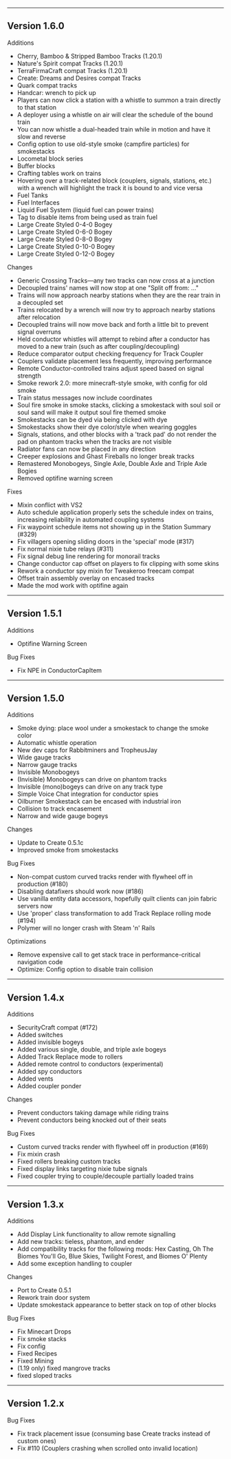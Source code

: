 ------------------------------------------------------
Version 1.6.0
------------------------------------------------------
Additions
- Cherry, Bamboo & Stripped Bamboo Tracks (1.20.1)
- Nature's Spirit compat Tracks (1.20.1)
- TerraFirmaCraft compat Tracks (1.20.1)
- Create: Dreams and Desires compat Tracks
- Quark compat tracks
- Handcar: wrench to pick up
- Players can now click a station with a whistle to summon a train directly to that station
- A deployer using a whistle on air will clear the schedule of the bound train
- You can now whistle a dual-headed train while in motion and have it slow and reverse
- Config option to use old-style smoke (campfire particles) for smokestacks
- Locometal block series
- Buffer blocks
- Crafting tables work on trains
- Hovering over a track-related block (couplers, signals, stations, etc.) with a wrench will highlight the track it is bound to and vice versa
- Fuel Tanks
- Fuel Interfaces
- Liquid Fuel System (liquid fuel can power trains)
- Tag to disable items from being used as train fuel
- Large Create Styled 0-4-0 Bogey
- Large Create Styled 0-6-0 Bogey
- Large Create Styled 0-8-0 Bogey
- Large Create Styled 0-10-0 Bogey
- Large Create Styled 0-12-0 Bogey

Changes
- Generic Crossing Tracks—any two tracks can now cross at a junction
- Decoupled trains' names will now stop at one "Split off from: ..."
- Trains will now approach nearby stations when they are the rear train in a decoupled set
- Trains relocated by a wrench will now try to approach nearby stations after relocation
- Decoupled trains will now move back and forth a little bit to prevent signal overruns
- Held conductor whistles will attempt to rebind after a conductor has moved to a new train (such as after coupling/decoupling)
- Reduce comparator output checking frequency for Track Coupler
- Couplers validate placement less frequently, improving performance
- Remote Conductor-controlled trains adjust speed based on signal strength
- Smoke rework 2.0: more minecraft-style smoke, with config for old smoke
- Train status messages now include coordinates
- Soul fire smoke in smoke stacks, clicking a smokestack with soul soil or soul sand will make it output soul fire themed smoke
- Smokestacks can be dyed via being clicked with dye
- Smokestacks show their dye color/style when wearing goggles
- Signals, stations, and other blocks with a 'track pad' do not render the pad on phantom tracks when the tracks are not visible
- Radiator fans can now be placed in any direction
- Creeper explosions and Ghast Fireballs no longer break tracks
- Remastered Monobogeys, Single Axle, Double Axle and Triple Axle Bogies
- Removed optifine warning screen

Fixes
- Mixin conflict with VS2
- Auto schedule application properly sets the schedule index on trains, increasing reliability in automated coupling systems
- Fix waypoint schedule items not showing up in the Station Summary (#329)
- Fix villagers opening sliding doors in the 'special' mode (#317)
- Fix normal nixie tube relays (#311)
- Fix signal debug line rendering for monorail tracks
- Change conductor cap offset on players to fix clipping with some skins
- Rework a conductor spy mixin for Tweakeroo freecam compat
- Offset train assembly overlay on encased tracks
- Made the mod work with optifine again
------------------------------------------------------
Version 1.5.1
------------------------------------------------------
Additions
- Optifine Warning Screen

Bug Fixes
- Fix NPE in ConductorCapItem
------------------------------------------------------
Version 1.5.0
------------------------------------------------------
Additions
- Smoke dying: place wool under a smokestack to change the smoke color
- Automatic whistle operation
- New dev caps for Rabbitminers and TropheusJay
- Wide gauge tracks
- Narrow gauge tracks
- Invisible Monobogeys
- (Invisible) Monobogeys can drive on phantom tracks
- Invisible (mono)bogeys can drive on any track type
- Simple Voice Chat integration for conductor spies
- Oilburner Smokestack can be encased with industrial iron
- Collision to track encasement
- Narrow and wide gauge bogeys

Changes
- Update to Create 0.5.1c
- Improved smoke from smokestacks

Bug Fixes
- Non-compat custom curved tracks render with flywheel off in production (#180)
- Disabling datafixers should work now (#186)
- Use vanilla entity data accessors, hopefully quilt clients can join fabric servers now
- Use 'proper' class transformation to add Track Replace rolling mode (#194)
- Polymer will no longer crash with Steam 'n' Rails

Optimizations
- Remove expensive call to get stack trace in performance-critical navigation code
- Optimize: Config option to disable train collision
------------------------------------------------------
Version 1.4.x
------------------------------------------------------
Additions
- SecurityCraft compat (#172)
- Added switches
- Added invisible bogeys
- Added various single, double, and triple axle bogeys
- Added Track Replace mode to rollers
- Added remote control to conductors (experimental)
- Added spy conductors
- Added vents
- Added coupler ponder

Changes
- Prevent conductors taking damage while riding trains
- Prevent conductors being knocked out of their seats

Bug Fixes
- Custom curved tracks render with flywheel off in production (#169)
- Fix mixin crash
- Fixed rollers breaking custom tracks
- Fixed display links targeting nixie tube signals
- Fixed coupler trying to couple/decouple partially loaded trains
------------------------------------------------------
Version 1.3.x
------------------------------------------------------
Additions
- Add Display Link functionality to allow remote signalling
- Add new tracks: tieless, phantom, and ender
- Add compatibility tracks for the following mods: Hex Casting, Oh The Biomes You'll Go, Blue Skies, Twilight Forest, and Biomes O' Plenty
- Add some exception handling to coupler

Changes
- Port to Create 0.5.1
- Rework train door system
- Update smokestack appearance to better stack on top of other blocks

Bug Fixes
- Fix Minecart Drops
- Fix smoke stacks
- Fix config
- Fixed Recipes
- Fixed Mining
- (1.19 only) fixed mangrove tracks
- fixed sloped tracks
------------------------------------------------------
Version 1.2.x
------------------------------------------------------
Bug Fixes
- Fix track placement issue (consuming base Create tracks instead of custom ones)
- Fix #110 (Couplers crashing when scrolled onto invalid location)